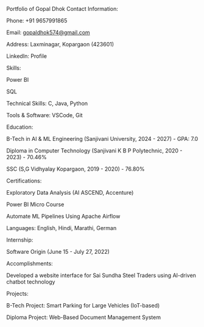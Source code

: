 Portfolio of Gopal Dhok
Contact Information:

Phone: +91 9657991865

Email: gopaldhok574@gmail.com

Address: Laxminagar, Kopargaon (423601)

LinkedIn: Profile

Skills:

Power BI

SQL

Technical Skills: C, Java, Python

Tools & Software: VSCode, Git

Education:

B-Tech in AI & ML Engineering (Sanjivani University, 2024 - 2027) - GPA: 7.0

Diploma in Computer Technology (Sanjivani K B P Polytechnic, 2020 - 2023) - 70.46%

SSC (S,G Vidhyalay Kopargaon, 2019 - 2020) - 76.80%

Certifications:

Exploratory Data Analysis (AI ASCEND, Accenture)

Power BI Micro Course

Automate ML Pipelines Using Apache Airflow

Languages: English, Hindi, Marathi, German

Internship:

Software Origin (June 15 - July 27, 2022)

Accomplishments:

Developed a website interface for Sai Sundha Steel Traders using AI-driven chatbot technology

Projects:

B-Tech Project: Smart Parking for Large Vehicles (IoT-based)

Diploma Project: Web-Based Document Management System
